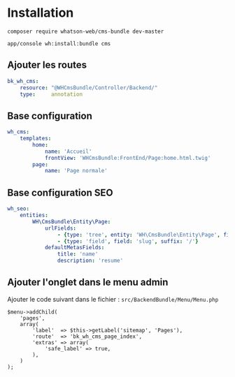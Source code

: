 # Installation
`composer require whatson-web/cms-bundle dev-master`

`app/console wh:install:bundle cms`

## Ajouter les routes
```yaml
bk_wh_cms:
    resource: "@WHCmsBundle/Controller/Backend/"
    type:     annotation
```

## Base configuration
```yaml
wh_cms:
    templates:
        home:
            name: 'Accueil'
            frontView: 'WHCmsBundle:FrontEnd/Page:home.html.twig'
        page:
            name: 'Page normale'
```

## Base configuration SEO
```yaml
wh_seo:
    entities:
        WH\CmsBundle\Entity\Page:
            urlFields:
                - {type: 'tree', entity: 'WH\CmsBundle\Entity\Page', field: 'parent'}
                - {type: 'field', field: 'slug', suffix: '/'}
            defaultMetasFields:
                title: 'name'
                description: 'resume'
```

## Ajouter l'onglet dans le menu admin
Ajouter le code suivant dans le fichier : `src/BackendBundle/Menu/Menu.php`

	$menu->addChild(
		'pages',
		array(
			'label'  => $this->getLabel('sitemap', 'Pages'),
			'route'  => 'bk_wh_cms_page_index',
			'extras' => array(
				'safe_label' => true,
			),
		)
	);
